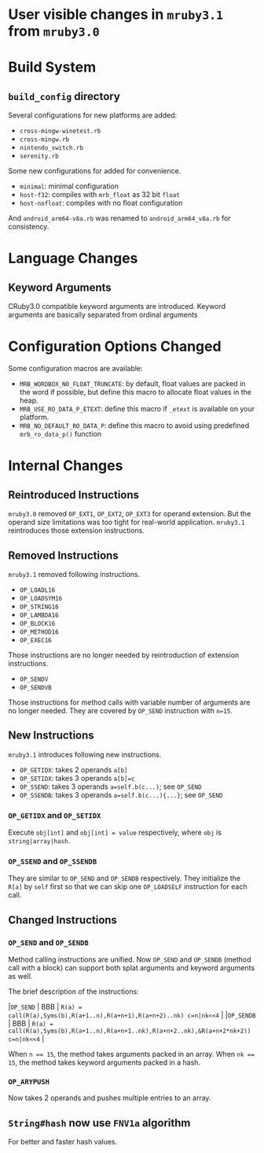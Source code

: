 # User visible changes in `mruby3.1` from `mruby3.0`

# Build System

## `build_config` directory

Several configurations for new platforms are added:

* `cross-mingw-winetest.rb`
* `cross-mingw.rb`
* `nintendo_switch.rb`
* `serenity.rb`

Some new configurations for added for convenience.

* `minimal`: minimal configuration
* `host-f32`: compiles with `mrb_float` as 32 bit `float`
* `host-nofloat`: compiles with no float configuration

And `android_arm64-v8a.rb` was renamed to `android_arm64_v8a.rb` for consistency.

# Language Changes

## Keyword Arguments

CRuby3.0 compatible keyword arguments are introduced.
Keyword arguments are basically separated from ordinal arguments

# Configuration Options Changed

Some configuration macros are available:

* `MRB_WORDBOX_NO_FLOAT_TRUNCATE`: by default, float values are packed in the word if possible, but define this macro to allocate float values in the heap.
* `MRB_USE_RO_DATA_P_ETEXT`: define this macro if `_etext` is available on your platform.
* `MRB_NO_DEFAULT_RO_DATA_P`: define this macro to avoid using predefined `mrb_ro_data_p()` function

# Internal Changes

## Reintroduced Instructions

`mruby3.0` removed `OP_EXT1`, `OP_EXT2`, `OP_EXT3` for operand extension. But the operand size limitations was too tight for real-world application.
`mruby3.1` reintroduces those extension instructions.

## Removed Instructions

`mruby3.1` removed following instructions.

* `OP_LOADL16`
* `OP_LOADSYM16`
* `OP_STRING16`
* `OP_LAMBDA16`
* `OP_BLOCK16`
* `OP_METHOD16`
* `OP_EXEC16`

Those instructions are no longer needed by reintroduction of extension instructions.

* `OP_SENDV`
* `OP_SENDVB`

Those instructions for method calls with variable number of arguments are no longer needed. They are covered by `OP_SEND` instruction with `n=15`.

## New Instructions

`mruby3.1` introduces following new instructions.

* `OP_GETIDX`: takes 2 operands `a[b]`
* `OP_SETIDX`: takes 3 operands `a[b]=c`
* `OP_SSEND`: takes 3 operands `a=self.b(c...)`; see `OP_SEND`
* `OP_SSENDB`: takes 3 operands `a=self.b(c...){...}`; see `OP_SEND`

### `OP_GETIDX` and `OP_SETIDX`

Execute `obj[int]` and `obj[int] = value` respectively, where `obj` is `string|array|hash`.

### `OP_SSEND` and `OP_SSENDB`

They are similar to `OP_SEND` and `OP_SENDB` respectively. They initialize the `R[a]` by `self` first so that we can skip one `OP_LOADSELF` instruction for each call.

## Changed Instructions

### `OP_SEND` and `OP_SENDB`

Method calling instructions are unified. Now `OP_SEND` and `OP_SENDB` (method call with a block) can support both splat arguments and keyword arguments as well.

The brief description of the instructions:

|`OP_SEND`   | BBB | `R(a) = call(R(a),Syms(b),R(a+1..n),R(a+n+1),R(a+n+2)..nk) c=n|nk<<4`                    |
|`OP_SENDB`  | BBB | `R(a) = call(R(a),Syms(b),R(a+1..n),R(a+n+1..nk),R(a+n+2..nk),&R(a+n+2*nk+2)) c=n|nk<<4` |

When `n == 15`, the method takes arguments packed in an array. When `nk == 15`, the method takes keyword arguments packed in a hash.

### `OP_ARYPUSH`

Now takes 2 operands and pushes multiple entries to an array.

## `String#hash` now use `FNV1a` algorithm

For better and faster hash values.
